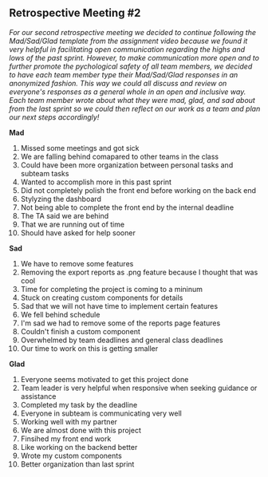 ## Retrospective Meeting #2

_For our second retrospective meeting we decided to continue following the Mad/Sad/Glad template from the assignment video because we found it very helpful in facilitating open communication regarding the highs and lows of the past sprint. However, to make communication more open and to further promote the pychological safety of all team members, we decided to have each team member type their Mad/Sad/Glad responses in an anonymized fashion. This way we could all discuss and review on everyone's responses as a general whole in an open and inclusive way.  Each team member wrote about what they were mad, glad, and sad about from the last sprint so we could then reflect on our work as a team and plan our next steps accordingly!_

**Mad**
1. Missed some meetings and got sick
2. We are falling behind comapared to other teams in the class
3. Could have been more organization between personal tasks and subteam tasks
4. Wanted to accomplish more in this past sprint
5. Did not completely polish the front end before working on the back end
6. Stylyzing the dashboard 
7. Not being able to complete the front end by the internal deadline
8. The TA said we are behind 
9. That we are running out of time
10. Should have asked for help sooner 

**Sad**
1. We have to remove some features 
2. Removing the export reports as .png feature because I thought that was cool
3. Time for completing the project is coming to a mininum
4. Stuck on creating custom components for details
5. Sad that we will not have time to implement certain features
6. We fell behind schedule
7. I'm sad we had to remove some of the reports page features
8. Couldn't finish a custom component 
9. Overwhelmed by team deadlines and general class deadlines
10. Our time to work on this is getting smaller

**Glad**
1. Everyone seems motivated to get this project done
2. Team leader is very helpful when responsive when seeking guidance or assistance 
3. Completed my task by the deadline
4. Everyone in subteam is communicating very well
5. Working well with my partner
6. We are almost done with this project
7. Finsihed my front end work
8. Like working on the backend better
9. Wrote my custom components
10. Better organization than last sprint 